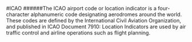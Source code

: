 #ICAO
######The ICAO airport code or location indicator is a four-character alphanumeric code designating aerodromes around the world. These codes are defined by the International Civil Aviation Organization, and published in ICAO Document 7910: Location Indicators are used by air traffic control and airline operations such as flight planning. 
